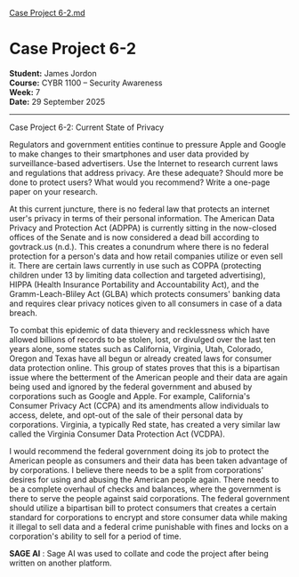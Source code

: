 [Case Project 6-2.md](https://github.com/user-attachments/files/22862559/Case.Project.6-2.md)

# Case Project 6-2

**Student:** James Jordon  
**Course:** CYBR 1100 – Security Awareness  
**Week:** 7  
**Date:** 29 September 2025

---

Case Project 6-2: Current State of Privacy

Regulators and government entities continue to pressure Apple and Google to make changes to their smartphones and user data provided by surveillance-based advertisers. Use the Internet to research current laws and regulations that address privacy. Are these adequate? Should more be done to protect users? What would you recommend? Write a one-page paper on your research.

At this current juncture, there is no federal law that protects an internet user's privacy in terms of their personal information. The American Data Privacy and Protection Act (ADPPA) is currently sitting in the now-closed offices of the Senate and is now considered a dead bill according to govtrack.us (n.d.). This creates a conundrum where there is no federal protection for a person's data and how retail companies utilize or even sell it. There are certain laws currently in use such as COPPA (protecting children under 13 by limiting data collection and targeted advertising), HIPPA (Health Insurance Portability and Accountability Act), and the Gramm-Leach-Bliley Act (GLBA) which protects consumers' banking data and requires clear privacy notices given to all consumers in case of a data breach.

To combat this epidemic of data thievery and recklessness which have allowed billions of records to be stolen, lost, or divulged over the last ten years alone, some states such as California, Virginia, Utah, Colorado, Oregon and Texas have all begun or already created laws for consumer data protection online. This group of states proves that this is a bipartisan issue where the betterment of the American people and their data are again being used and ignored by the federal government and abused by corporations such as Google and Apple. For example, California's Consumer Privacy Act (CCPA) and its amendments allow individuals to access, delete, and opt-out of the sale of their personal data by corporations. Virginia, a typically Red state, has created a very similar law called the Virginia Consumer Data Protection Act (VCDPA).

I would recommend the federal government doing its job to protect the American people as consumers and their data has been taken advantage of by corporations. I believe there needs to be a split from corporations' desires for using and abusing the American people again. There needs to be a complete overhaul of checks and balances, where the government is there to serve the people against said corporations. The federal government should utilize a bipartisan bill to protect consumers that creates a certain standard for corporations to encrypt and store consumer data while making it illegal to sell data and a federal crime punishable with fines and locks on a corporation's ability to sell for a period of time.

**SAGE AI** : Sage AI was used to collate and code the project after being written on another platform. 
